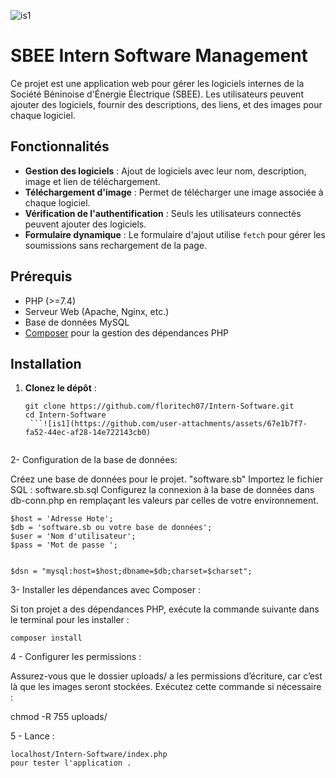 ![is1](https://github.com/user-attachments/assets/c12332d2-6788-433d-869e-2aeb79d00fd7)
# SBEE Intern Software Management

Ce projet est une application web pour gérer les logiciels internes de la Société Béninoise d'Énergie Électrique (SBEE). Les utilisateurs peuvent ajouter des logiciels, fournir des descriptions, des liens, et des images pour chaque logiciel.

## Fonctionnalités

- **Gestion des logiciels** : Ajout de logiciels avec leur nom, description, image et lien de téléchargement.
- **Téléchargement d'image** : Permet de télécharger une image associée à chaque logiciel.
- **Vérification de l'authentification** : Seuls les utilisateurs connectés peuvent ajouter des logiciels.
- **Formulaire dynamique** : Le formulaire d'ajout utilise `fetch` pour gérer les soumissions sans rechargement de la page.

## Prérequis

- PHP (>=7.4)
- Serveur Web (Apache, Nginx, etc.)
- Base de données MySQL
- [Composer](https://getcomposer.org/) pour la gestion des dépendances PHP

## Installation

1. **Clonez le dépôt** :
   ```
   git clone https://github.com/floritech07/Intern-Software.git
   cd Intern-Software
    ```![is1](https://github.com/user-attachments/assets/67e1b7f7-fa52-44ec-af28-14e722143cb0)


2- Configuration de la base de données:

Créez une base de données pour le projet. "software.sb"
Importez le fichier SQL : software.sb.sql
Configurez la connexion à la base de données dans db-conn.php en remplaçant les valeurs par celles de votre environnement.

 ```
$host = 'Adresse Hote';
$db = 'software.sb ou votre base de données';
$user = 'Nom d'utilisateur';
$pass = 'Mot de passe ';


$dsn = "mysql:host=$host;dbname=$db;charset=$charset";
 ```

3- Installer les dépendances avec Composer :

Si ton projet a des dépendances PHP, exécute la commande suivante dans le terminal pour les installer :
  ```
composer install
 ```

4 - Configurer les permissions :

Assurez-vous que le dossier uploads/ a les permissions d’écriture, car c’est là que les images seront stockées.
Exécutez cette commande si nécessaire :


chmod -R 755 uploads/ 


 5 - Lance : 
  ```
 localhost/Intern-Software/index.php 
 pour tester l'application .
 ```


